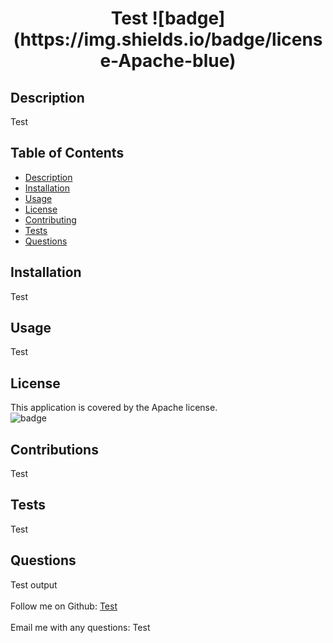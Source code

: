 
<h1 align="center">Test ![badge](https://img.shields.io/badge/license-Apache-blue)<br /></h1>

## Description
Test

## Table of Contents
- [Description](#description)
- [Installation](#installation)
- [Usage](#usage)
- [License](#license)
- [Contributing](#contributing)
- [Tests](#tests)
- [Questions](#questions)

## Installation
Test

## Usage
Test

## License
This application is covered by the Apache license. 
<br />
![badge](https://img.shields.io/badge/license-Apache-blue)

## Contributions
Test

## Tests
Test

## Questions
Test output<br />
<br />
Follow me on Github: [Test](https://github.com/Test)<br />
<br />
Email me with any questions: Test<br /><br />

